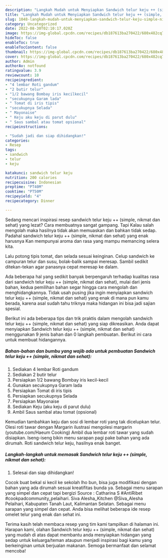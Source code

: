 ```yaml
---
description: "Langkah Mudah untuk Menyiapkan Sandwich telur keju ++ (simple, nikmat dan sehat) yang Lezat Sekali"
title: "Langkah Mudah untuk Menyiapkan Sandwich telur keju ++ (simple, nikmat dan sehat) yang Lezat Sekali"
slug: 1048-langkah-mudah-untuk-menyiapkan-sandwich-telur-keju-simple-nikmat-dan-sehat-yang-lezat-sekali
category: Uncategorized
date: 2022-08-30T02:10:17.020Z
image: https://img-global.cpcdn.com/recipes/db187613ba270422/680x482cq70/sandwich-telur-keju-simple-nikmat-dan-sehat-foto-resep-utama.jpg
hideToc: false
enableToc: true
enableTocContent: false
thumbnail: https://img-global.cpcdn.com/recipes/db187613ba270422/680x482cq70/sandwich-telur-keju-simple-nikmat-dan-sehat-foto-resep-utama.jpg
cover: https://img-global.cpcdn.com/recipes/db187613ba270422/680x482cq70/sandwich-telur-keju-simple-nikmat-dan-sehat-foto-resep-utama.jpg
author: Admin
authorAv: notfound
ratingvalue: 3.9
reviewcount: 10
recipeingredient:
- "4 lembar Roti gandum"
- "2 butir telur"
- "1/2 bawang Bombay iris kecilkecil"
- "secukupnya Garam lada"
- " Tomat di iris tipis"
- "secukupnya Selada"
- " Mayonaise"
- " Keju aku keju di parut dulu"
- " Saus sambal atau tomat opsional"
recipeinstructions:

- "Sudah jadi dan siap dihidangkan!"
categories:
- Resep
tags:
- sandwich
- telur
- keju

katakunci: sandwich telur keju 
nutrition: 200 calories
recipecuisine: Indonesian
preptime: "PT40M"
cooktime: "PT50M"
recipeyield: "4"
recipecategory: Dinner

---
```



Sedang mencari inspirasi resep sandwich telur keju ++ (simple, nikmat dan sehat) yang lezat? Cara membuatnya sangat gampang. Tapi Kalau salah mengolah maka hasilnya tidak akan memuaskan dan bahkan tidak sedap. Padahal sandwich telur keju ++ (simple, nikmat dan sehat) yang enak harusnya Kan mempunyai aroma dan rasa yang mampu memancing selera kita.


Lalu potong tipis tomat, dan selada sesuai keinginan. Celup sandwich ke campuran telur dan susu, bolak-balik sampai meresap. Sambil sedikit ditekan-tekan agar panasnya cepat meresap ke dalam.

Ada beberapa hal yang sedikit banyak berpengaruh terhadap kualitas rasa dari sandwich telur keju ++ (simple, nikmat dan sehat), mulai dari jenis bahan, kedua pemilihan bahan segar hingga cara mengolah dan menghidangkannya. Tidak usah pusing jika ingin menyiapkan sandwich telur keju ++ (simple, nikmat dan sehat) yang enak di mana pun kamu berada, karena asal sudah tahu triknya maka hidangan ini bisa jadi sajian spesial.


Berikut ini ada beberapa tips dan trik praktis dalam mengolah sandwich telur keju ++ (simple, nikmat dan sehat) yang siap dikreasikan. Anda dapat menyiapkan Sandwich telur keju ++ (simple, nikmat dan sehat) menggunakan 9 jenis bahan dan 0 langkah pembuatan. Berikut ini cara untuk membuat hidangannya.

<!--inarticleads1-->

##### Bahan-bahan dan bumbu yang wajib ada untuk pembuatan Sandwich telur keju ++ (simple, nikmat dan sehat):

1. Sediakan 4 lembar Roti gandum
1. Sediakan 2 butir telur
1. Persiapkan 1/2 bawang Bombay iris kecil-kecil
1. Gunakan secukupnya Garam lada
1. Persiapkan  Tomat di iris tipis
1. Persiapkan secukupnya Selada
1. Persiapkan  Mayonaise
1. Sediakan  Keju (aku keju di parut dulu)
1. Ambil  Saus sambal atau tomat (opsional)


Kemudian tambahkan keju dan sosi di lembar roti yang tak dicelupkan telur. Olesi roti tawar dengan Margarin ilustrasi mengolesi margarin (youtube.com/Haeum Cooking) Ambil dua lembar roti tawar yang sudah disiapkan. Iseng-iseng bikin menu sarapan pagi pake bahan yang ada dirumah. Roti sandwich telur keju, hasilnya enak banget. 

<!--inarticleads2-->

##### Langkah-langkah untuk memasak Sandwich telur keju ++ (simple, nikmat dan sehat):


1. Selesai dan siap dihidangkan!

Cocok buat bekal si kecil ke sekolah lho bun, bisa juga modifikasi dengan bahan yang ada dirumah sesuai kreatifitas bunda ya. Sebagai menu sarapan yang simpel dan cepat tapi bergizi Source : Catharina S #AntiRibet #cookpadcommunity_pelaihari. Siva Alesha_Kitchen @Siva_Alesha Pelaihari, Kabupaten Tanah Laut, Kalimantan Selatan. Sebagai menu sarapan yang simpel dan cepat. Anda bisa melihat beberapa ide resep omelet telur yang enak dan sehat ini. 

Terima kasih telah membaca resep yang tim kami tampilkan di halaman ini. Harapan kami, olahan Sandwich telur keju ++ (simple, nikmat dan sehat) yang mudah di atas dapat membantu anda menyiapkan hidangan yang sedap untuk keluarga/teman ataupun menjadi inspirasi bagi kamu yang berkeinginan untuk berjualan makanan. Semoga bermanfaat dan selamat mencoba!
